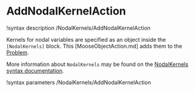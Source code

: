# AddNodalKernelAction

!syntax description /NodalKernels/AddNodalKernelAction

Kernels for nodal variables are specified as an object inside the `[NodalKernels]` block.
This [MooseObjectAction.md] adds them to the [Problem](syntax/Problem/index.md).

More information about `NodalKernels` may be found on the
[NodalKernels syntax documentation](syntax/NodalKernels/index.md).

!syntax parameters /NodalKernels/AddNodalKernelAction
